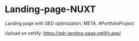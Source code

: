 # Landing-page-NUXT
Landing page with SEO optimization, META.
#PortfolioProject

Upload on netlify: https://gdr-landing-page.netlify.app/
